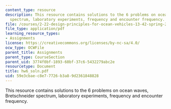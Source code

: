 ```yaml
---
content_type: resource
description: This resource contains solutions to the 6 problems on ocean waves, Bretschneider
  spectrum, laboratory experiments, frequency and encounter frequency.
file: /courses/2-22-design-principles-for-ocean-vehicles-13-42-spring-2005/59e3cbaec8e77726b3a89d2361848828_hw6_soln.pdf
file_type: application/pdf
learning_resource_types:
- Assignments
license: https://creativecommons.org/licenses/by-nc-sa/4.0/
ocw_type: OCWFile
parent_title: Assignments
parent_type: CourseSection
parent_uid: 3774f0bf-1893-60bf-37c6-5432279abc2e
resourcetype: Document
title: hw6_soln.pdf
uid: 59e3cbae-c8e7-7726-b3a8-9d2361848828
---
```

This resource contains solutions to the 6 problems on ocean waves, Bretschneider spectrum, laboratory experiments, frequency and encounter frequency.